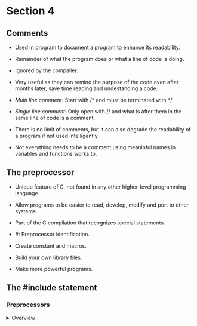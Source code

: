 # Section 4

## Comments

- Used in program to document a program to enhance its readability.

- Remainder of what the program does or what a line of code is doing.

- Ignored by the compailer.

- Very useful as they can remind the purpose of the code even after months
  later, save time reading and undestanding a code.

- *Multi line comment*: Start with /* and must be terminated with */.

- *Single line comment*: Only open with // and what is after them in the same
  line of code is a comment.

- There is no limit of comments, but it can also degrade the readability of 
  a program if not used intelligently.

- Not everything needs to be a comment using meaninful names in variables
  and functions works to.

## The preprocessor

- Unique feature of C, not found in any other higher-level programming language.

- Allow programs to be easier to read, develop, modify and port to other systems.

- Part of the C compilation that recognizes special statements.

- *#*: Preprocessor identification.

- Create constant and macros.

- Build your own library files.

- Make more powerful programs.

## The #include statement

### Preprocessors
<details>
<summary>Overview</summary>
- Preprocessor directive. 

- It's not strictly part of the executable program, however, the program won't
  work without it.

- *#*: Indicates a preporcessing directive, an instuction to a program before 
  compiling.

- Many preprocessors are directives.

- Can be anywhere and are called header files because are usually at the head
  of a program.

- .h extension.
<details>

### Header files
<details>
<summary>Definition and usage</summary>

- Define information about some of the functions that are provided by that file.

- *stdio.h*: Standart C library header and provides functionality for displaying
  output, among many other things, like printf() funtion.

- stdio.h contains the information that the compiler needs to understand what
  printf() means, as well as other funtions that deal with input and output.

- stdio, is short fot standard input/output.

- Specify information that the compiler uses to integrate any predefined 
  functions.
<details>

### Syntax
<details>
<summary></summary>

- Header files names are case sensitive on some systems, so write them in 
  lowecase.

- There are two ways to #include header files in a program.

    - Using angle brackets (#include <Jason.h>) which tell the preprocessor
      to look for one or more standard system directories.
    
    - Using double quotes (#include "Jason.h") which tell the preprocessor 
      to first loo in the current directory.  

- Every C compiler that conforms the C11 standard will have a standard header 
  files supplied with it.

- Use #ifndef and #define to protect against multiple inclusion of header files.

- header files includes many different things like #define directives, structure
  declaration, typedef statements and function prototypes.

- Executable code normally goes into a source code file, not a header file.
</details>